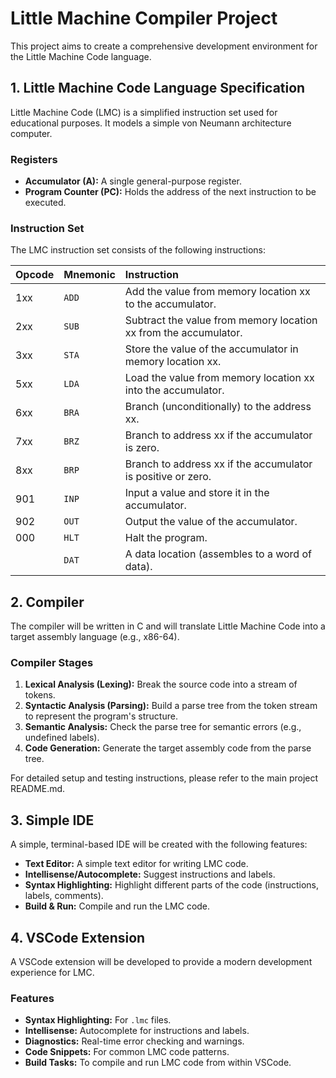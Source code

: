 # Little Machine Compiler Project

This project aims to create a comprehensive development environment for the Little Machine Code language.

## 1. Little Machine Code Language Specification

Little Machine Code (LMC) is a simplified instruction set used for educational purposes. It models a simple von Neumann architecture computer.

### Registers

*   **Accumulator (A):** A single general-purpose register.
*   **Program Counter (PC):** Holds the address of the next instruction to be executed.

### Instruction Set

The LMC instruction set consists of the following instructions:

| Opcode | Mnemonic | Instruction                                               |
| :----- | :------- | :-------------------------------------------------------- |
| 1xx    | `ADD`    | Add the value from memory location xx to the accumulator.      |
| 2xx    | `SUB`    | Subtract the value from memory location xx from the accumulator. |
| 3xx    | `STA`    | Store the value of the accumulator in memory location xx.      |
| 5xx    | `LDA`    | Load the value from memory location xx into the accumulator.   |
| 6xx    | `BRA`    | Branch (unconditionally) to the address xx.               |
| 7xx    | `BRZ`    | Branch to address xx if the accumulator is zero.          |
| 8xx    | `BRP`    | Branch to address xx if the accumulator is positive or zero. |
| 901    | `INP`    | Input a value and store it in the accumulator.            |
| 902    | `OUT`    | Output the value of the accumulator.                      |
| 000    | `HLT`    | Halt the program.                                         |
|        | `DAT`    | A data location (assembles to a word of data).            |

## 2. Compiler

The compiler will be written in C and will translate Little Machine Code into a target assembly language (e.g., x86-64).

### Compiler Stages

1.  **Lexical Analysis (Lexing):** Break the source code into a stream of tokens.
2.  **Syntactic Analysis (Parsing):** Build a parse tree from the token stream to represent the program's structure.
3.  **Semantic Analysis:** Check the parse tree for semantic errors (e.g., undefined labels).
4.  **Code Generation:** Generate the target assembly code from the parse tree.

For detailed setup and testing instructions, please refer to the main project README.md.

## 3. Simple IDE

A simple, terminal-based IDE will be created with the following features:

*   **Text Editor:** A simple text editor for writing LMC code.
*   **Intellisense/Autocomplete:** Suggest instructions and labels.
*   **Syntax Highlighting:** Highlight different parts of the code (instructions, labels, comments).
*   **Build & Run:** Compile and run the LMC code.

## 4. VSCode Extension

A VSCode extension will be developed to provide a modern development experience for LMC.

### Features

*   **Syntax Highlighting:** For `.lmc` files.
*   **Intellisense:** Autocomplete for instructions and labels.
*   **Diagnostics:** Real-time error checking and warnings.
*   **Code Snippets:** For common LMC code patterns.
*   **Build Tasks:** To compile and run LMC code from within VSCode.
